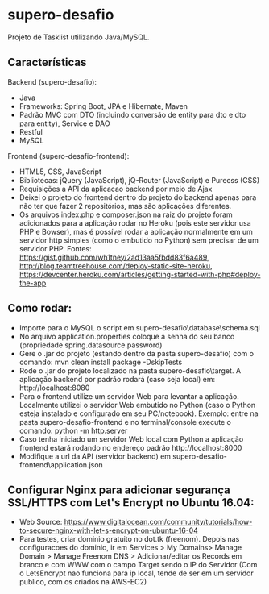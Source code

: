 # supero-desafio
Projeto de Tasklist utilizando Java/MySQL.

## Características

Backend (supero-desafio):
- Java
- Frameworks: Spring Boot, JPA e Hibernate, Maven
- Padrão MVC com DTO (incluindo conversão de entity para dto e dto para entity), Service e DAO
- Restful
- MySQL

Frontend (supero-desafio-frontend):
- HTML5, CSS, JavaScript
- Bibliotecas: jQuery (JavaScript), jQ-Router (JavaScript) e Purecss (CSS)
- Requisições a API da aplicacao backend por meio de Ajax
- Deixei o projeto do frontend dentro do projeto do backend apenas para não ter que fazer 2 repositórios, mas são aplicações diferentes.
- Os arquivos index.php e composer.json na raiz do projeto foram adicionados para a aplicação rodar no Heroku (pois este servidor usa PHP e Bowser), mas é possível rodar a aplicação normalmente em um servidor http simples (como o embutido no Python) sem precisar de um servidor PHP.
Fontes: https://gist.github.com/wh1tney/2ad13aa5fbdd83f6a489, http://blog.teamtreehouse.com/deploy-static-site-heroku, https://devcenter.heroku.com/articles/getting-started-with-php#deploy-the-app

## Como rodar:

- Importe para o MySQL o script em supero-desafio\database\schema.sql 
- No arquivo application.properties coloque a senha do seu banco (propriedade spring.datasource.password)
- Gere o .jar do projeto (estando dentro da pasta supero-desafio) com o comando: mvn clean install package -DskipTests
- Rode o .jar do projeto localizado na pasta supero-desafio\target. A aplicação backend por padrão rodará (caso seja local) em: http://localhost:8080
- Para o frontend utilize um servidor Web para levantar a aplicação. Localmente utilizei o servidor Web embutido no Python (caso o Python esteja instalado e configurado em seu PC/notebook). Exemplo: entre na pasta supero-desafio-frontend e no terminal/console execute o comando: python -m http.server
- Caso tenha iniciado um servidor Web local com Python a aplicação frontend estará rodando no endereço padrão http://localhost:8000
- Modifique a url da API (servidor backend) em supero-desafio-frontend\application.json

## Configurar Nginx para adicionar segurança SSL/HTTPS com Let's Encrypt no Ubuntu 16.04:

- Web Source: https://www.digitalocean.com/community/tutorials/how-to-secure-nginx-with-let-s-encrypt-on-ubuntu-16-04
- Para testes, criar dominio gratuito no dot.tk (freenom). Depois nas configuracoes do dominio, ir em Services > My Domains> Manage Domain > Manage Freenom DNS > Adicionar/editar os Records em branco e com WWW com o campo Target sendo o IP do Servidor (Com o LetsEncrypt nao funciona para ip local, tende de ser em um servidor publico, com os criados na AWS-EC2)  